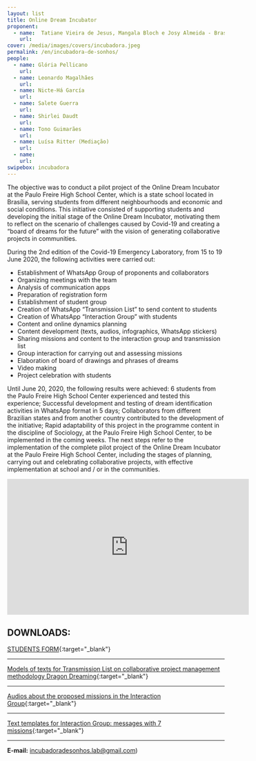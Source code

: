 ```yaml
---
layout: list
title: Online Dream Incubator
proponent:
  - name:  Tatiane Vieira de Jesus, Mangala Bloch e Josy Almeida - Brasília, DF
    url: 
cover: /media/images/covers/incubadora.jpeg
permalink: /en/incubadora-de-sonhos/
people:
  - name: Glória Pellicano
    url: 
  - name: Leonardo Magalhães
    url: 
  - name: Nicte-Há García
    url: 
  - name: Salete Guerra
    url: 
  - name: Shirlei Daudt
    url: 
  - name: Tono Guimarães
    url: 
  - name: Luísa Ritter (Mediação)
    url: 
  - name: 
    url:
swipebox: incubadora
---
```


The objective was to conduct a pilot project of the Online Dream Incubator at the Paulo Freire High School Center, which is a state school located in Brasília, serving students from different neighbourhoods and economic and social conditions. This initiative consisted of supporting students and developing the initial stage of the Online Dream Incubator, motivating them to reflect on the scenario of challenges caused by Covid-19 and creating a “board of dreams for the future” with the vision of generating collaborative projects in communities.
  
During the 2nd edition of the Covid-19 Emergency Laboratory, from 15 to 19 June 2020, the following activities were carried out:
* Establishment of WhatsApp Group of proponents and collaborators
* Organizing meetings with the team
* Analysis of communication apps
* Preparation of registration form
* Establishment of student group
* Creation of WhatsApp “Transmission List” to send content to students
* Creation of WhatsApp “Interaction Group” with students
* Content and online dynamics planning
* Content development (texts, audios, infographics, WhatsApp stickers)
* Sharing missions and content to the interaction group and transmission list
* Group interaction for carrying out and assessing missions
* Elaboration of board of drawings and phrases of dreams 
* Video making 
* Project celebration with students
  
Until June 20, 2020, the following results were achieved:
6 students from the Paulo Freire High School Center experienced and tested this experience;
Successful development and testing of dream identification activities in WhatsApp format in 5 days;
Collaborators from different Brazilian states and from another country contributed to the development of the initiative;
Rapid adaptability of this project in the programme content  in the discipline of Sociology, at the Paulo Freire High School Center, to be implemented in the coming weeks.
The next steps refer to the implementation of the complete pilot project of the Online Dream Incubator at the Paulo Freire High School Center, including the stages of planning, carrying out and celebrating collaborative projects, with effective implementation at school and / or in the communities.

<div class="video-wrapper video-wrapper-16x9">
<iframe width="560" height="315" src="https://www.youtube.com/embed/Pw8OqTsz9dk" frameborder="0" allow="accelerometer; autoplay; encrypted-media; gyroscope; picture-in-picture" allowfullscreen></iframe>
</div>


## DOWNLOADS:
  

[STUDENTS FORM](https://docs.google.com/forms/d/e/1FAIpQLSfzaiIwdMFJbBMec7k3EQcpOmamO_yXixxEzolrUEQ4pPImAQ/viewform){:target="_blank"}

---
  
[Models of texts for Transmission List on collaborative project management methodology Dragon Dreaming]( https://docs.google.com/document/d/1psqAz3ASntLRk_6dGuCT_grQVH3bS5R7mhfCKGsw9ds/edit?usp=sharing){:target="_blank"}

---
    
[Audios about the proposed missions in the Interaction Group](https://drive.google.com/drive/folders/1bJICcrz0jybhztmMvjsqTtrjVTRKdkbE?usp=sharing){:target="_blank"}
 
---
   
[Text templates for Interaction Group: messages with 7 missions](https://docs.google.com/document/d/1FbeFY9TMI6irBemhd4Kn-jkXXB5nW3WxEts_yCe85d8/edit?usp=sharing){:target="_blank"} 

---
  
  
**E-mail:** incubadoradesonhos.lab@gmail.com)